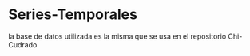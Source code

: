 # Series-Temporales
la base de datos utilizada es la misma que se usa en el repositorio Chi-Cudrado
